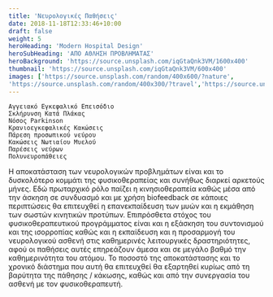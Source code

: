 ```yaml
---
title: 'Νευρολογικές Παθήσεις'
date: 2018-11-18T12:33:46+10:00
draft: false
weight: 5
heroHeading: 'Modern Hospital Design'
heroSubHeading: 'ΑΠΟ ΑΘΛΗΣΗ ΠΡΟΒΛΗΜΑΤΑΣ'
heroBackground: 'https://source.unsplash.com/iqGtaQnk3VM/1600x400'
thumbnail: 'https://source.unsplash.com/iqGtaQnk3VM/600x400'
images: ['https://source.unsplash.com/random/400x600/?nature', 
'https://source.unsplash.com/random/400x300/?travel','https://source.unsplash.com/random/400x300/?architecture','https://source.unsplash.com/random/400x600/?buildings','https://source.unsplash.com/random/400x300/?city','https://source.unsplash.com/random/400x600/?business']
---
```



    Αγγειακό Εγκεφαλικό Επεισόδιο
    Σκλήρυνση Κατά Πλάκας
    Νόσος Parkinson
    Κρανιοεγκεφαλικές Κακώσεις
    Πάρεση προσωπικού νεύρου
    Κακώσεις Νωτιαίου Μυελού
    Παρέσεις νεύρων
    Πολυνευροπάθειες

Η αποκατάσταση των νευρολογικών προβλημάτων είναι και το δυσκολότερο κομμάτι της φυσικοθεραπείας και συνήθως διαρκεί αρκετούς μήνες. Εδώ πρωταρχικό ρόλο παίζει η κινησιοθεραπεία καθώς μέσα από την άσκηση σε συνδυασμό και με χρήση biofeedback σε κάποιες περιπτώσεις θα επιτευχθεί η επανεκπαίδευση των μυών και η εκμάθηση των σωστών κινητικών προτύπων. Επιπρόσθετα στόχος του φυσικοθεραπευτικού προγράμματος είναι και η εξάσκηση του συντονισμού και της ισορροπίας καθώς και η εκπαίδευση και η προσαρμογή του νευρολογικού ασθενή στις καθημερινές λειτουργικές δραστηριότητες, αφού οι παθήσεις αυτές επηρεάζουν άμεσα και σε μεγάλο βαθμό την καθημερινότητα του ατόμου. Το ποσοστό της αποκατάστασης και το χρονικό διάστημα που αυτή θα επιτευχθεί θα εξαρτηθεί κυρίως από τη βαρύτητα της πάθησης / κάκωσης, καθώς και από την συνεργασία του ασθενή με τον φυσικοθεραπευτή.
